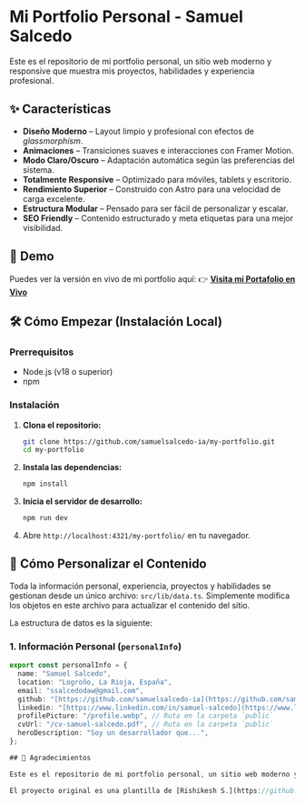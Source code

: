 # Mi Portfolio Personal - Samuel Salcedo

Este es el repositorio de mi portfolio personal, un sitio web moderno y responsive que muestra mis proyectos, habilidades y experiencia profesional.

## ✨ Características

- **Diseño Moderno** – Layout limpio y profesional con efectos de *glassmorphism*.
- **Animaciones** – Transiciones suaves e interacciones con Framer Motion.
- **Modo Claro/Oscuro** – Adaptación automática según las preferencias del sistema.
- **Totalmente Responsive** – Optimizado para móviles, tablets y escritorio.
- **Rendimiento Superior** – Construido con Astro para una velocidad de carga excelente.
- **Estructura Modular** – Pensado para ser fácil de personalizar y escalar.
- **SEO Friendly** – Contenido estructurado y meta etiquetas para una mejor visibilidad.

## 🚀 Demo

Puedes ver la versión en vivo de mi portfolio aquí:
👉 **[Visita mi Portafolio en Vivo](https://my-portfolio-flax-eight-86.vercel.app/)**

## 🛠️ Cómo Empezar (Instalación Local)

### Prerrequisitos
- Node.js (v18 o superior)
- npm

### Instalación

1.  **Clona el repositorio:**
    ```bash
    git clone https://github.com/samuelsalcedo-ia/my-portfolio.git
    cd my-portfolio
    ```

2.  **Instala las dependencias:**
    ```bash
    npm install
    ```

3.  **Inicia el servidor de desarrollo:**
    ```bash
    npm run dev
    ```

4.  Abre `http://localhost:4321/my-portfolio/` en tu navegador.

## 🧩 Cómo Personalizar el Contenido

Toda la información personal, experiencia, proyectos y habilidades se gestionan desde un único archivo: `src/lib/data.ts`. Simplemente modifica los objetos en este archivo para actualizar el contenido del sitio.

La estructura de datos es la siguiente:

### 1. Información Personal (`personalInfo`)
```ts
export const personalInfo = {
  name: "Samuel Salcedo",
  location: "Logroño, La Rioja, España",
  email: "ssalcedodaw@gmail.com",
  github: "[https://github.com/samuelsalcedo-ia](https://github.com/samuelsalcedo-ia)",
  linkedin: "[https://www.linkedin.com/in/samuel-salcedo](https://www.linkedin.com/in/samuel-salcedo)",
  profilePicture: "/profile.webp", // Ruta en la carpeta `public`
  cvUrl: "/cv-samuel-salcedo.pdf", // Ruta en la carpeta `public`
  heroDescription: "Soy un desarrollador que...",
};

## 🙏 Agradecimientos

Este es el repositorio de mi portfolio personal, un sitio web moderno y responsive construido con **Astro**, **React**, y **Tailwind CSS**.

El proyecto original es una plantilla de [Rishikesh S.](https://github.com/rishikesh2003/my-portfolio.git), que he adaptado y personalizado con mi propia información y estructura de datos.
